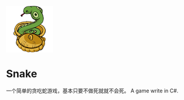 ![Snake](https://raw.githubusercontent.com/lrh3321/SSEditor/master/Snake/snake.png)
# Snake
一个简单的贪吃蛇游戏，基本只要不做死就就不会死。
A game write in C#. 
